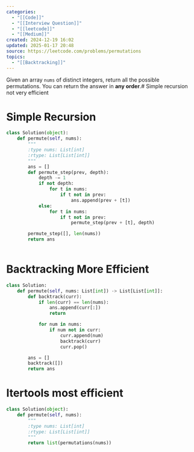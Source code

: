 ```yaml
---
categories:
  - "[[Code]]"
  - "[[Interview Question]]"
  - "[[leetcode]]"
  - "[[Medium]]"
created: 2024-12-19 16:02
updated: 2025-01-17 20:48
source: https://leetcode.com/problems/permutations
topics:
  - "[[Backtracking]]"
---
```

Given an array `nums` of distinct integers, return all the possible 
permutations. You can return the answer in **any order**.# Simple recursion not very efficient 

# Simple Recursion
```python
class Solution(object):
    def permute(self, nums):
        """
        :type nums: List[int]
        :rtype: List[List[int]]
        """
        ans = []
        def permute_step(prev, depth):
            depth -= 1
            if not depth:
                for t in nums:
                    if t not in prev:
                        ans.append(prev + [t])
            else:
                for t in nums:
                    if t not in prev:
                        permute_step(prev + [t], depth)

        permute_step([], len(nums))
        return ans
                 
``` 

# Backtracking More Efficient
```python
class Solution:
    def permute(self, nums: List[int]) -> List[List[int]]:
        def backtrack(curr):
            if len(curr) == len(nums):
                ans.append(curr[:])
                return

            for num in nums:
                if num not in curr:
                    curr.append(num)
                    backtrack(curr)
                    curr.pop()

        ans = []
        backtrack([])
        return ans
```

# Itertools most efficient
```python
class Solution(object):
    def permute(self, nums):
        """
        :type nums: List[int]
        :rtype: List[List[int]]
        """
        return list(permutations(nums))
```